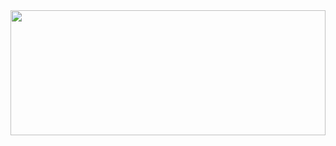 

<!--
**Prateek93a/Prateek93a** is a ✨ _special_ ✨ repository because its `README.md` (this file) appears on your GitHub profile.

Here are some ideas to get you started:

- 🔭 I’m currently working on ...
- 🌱 I’m currently learning ...
- 👯 I’m looking to collaborate on ...
- 🤔 I’m looking for help with ...
- 💬 Ask me about ...
- 📫 How to reach me: ...
- 😄 Pronouns: ...
- ⚡ Fun fact: ...
-  https://user-images.githubusercontent.com/44807945/115950257-c7268580-a4f7-11eb-9f29-263fbf3a9948.png
Me after learning linux commands:

Now I am become rm -rf *, destroyer of worlds
-->

<img align="center" width="100%" height="200" src="https://assets.amuniversal.com/4b9def60e14e0137cc29005056a9545d"> 
<!--  <img align="center" width="100%" height="200" src="https://imgs.xkcd.com/comics/cautionary.png">-->

